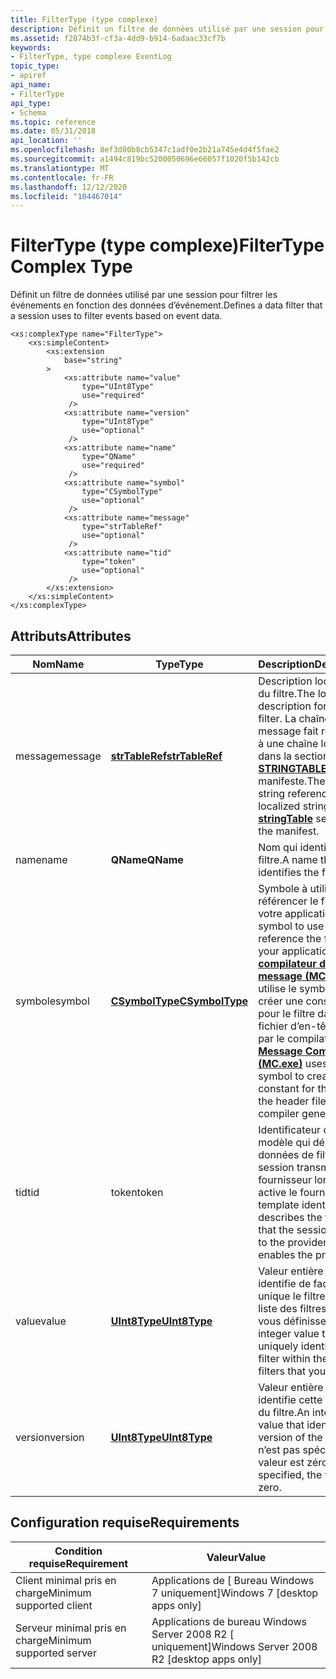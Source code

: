 ```yaml
---
title: FilterType (type complexe)
description: Définit un filtre de données utilisé par une session pour filtrer les événements en fonction des données d’événement.
ms.assetid: f2874b3f-cf3a-4dd9-b914-6adaac33cf7b
keywords:
- FilterType, type complexe EventLog
topic_type:
- apiref
api_name:
- FilterType
api_type:
- Schema
ms.topic: reference
ms.date: 05/31/2018
api_location: ''
ms.openlocfilehash: 8ef3d80b8cb5347c1adf0e2b21a745e4d4f5fae2
ms.sourcegitcommit: a1494c819bc5200050696e66057f1020f5b142cb
ms.translationtype: MT
ms.contentlocale: fr-FR
ms.lasthandoff: 12/12/2020
ms.locfileid: "104467014"
---
```

# <a name="filtertype-complex-type"></a><span data-ttu-id="94a5f-104">FilterType (type complexe)</span><span class="sxs-lookup"><span data-stu-id="94a5f-104">FilterType Complex Type</span></span>

<span data-ttu-id="94a5f-105">Définit un filtre de données utilisé par une session pour filtrer les événements en fonction des données d’événement.</span><span class="sxs-lookup"><span data-stu-id="94a5f-105">Defines a data filter that a session uses to filter events based on event data.</span></span>

``` syntax
<xs:complexType name="FilterType">
    <xs:simpleContent>
        <xs:extension
            base="string"
        >
            <xs:attribute name="value"
                type="UInt8Type"
                use="required"
             />
            <xs:attribute name="version"
                type="UInt8Type"
                use="optional"
             />
            <xs:attribute name="name"
                type="QName"
                use="required"
             />
            <xs:attribute name="symbol"
                type="CSymbolType"
                use="optional"
             />
            <xs:attribute name="message"
                type="strTableRef"
                use="optional"
             />
            <xs:attribute name="tid"
                type="token"
                use="optional"
             />
        </xs:extension>
    </xs:simpleContent>
</xs:complexType>
```

## <a name="attributes"></a><span data-ttu-id="94a5f-106">Attributs</span><span class="sxs-lookup"><span data-stu-id="94a5f-106">Attributes</span></span>



| <span data-ttu-id="94a5f-107">Nom</span><span class="sxs-lookup"><span data-stu-id="94a5f-107">Name</span></span>    | <span data-ttu-id="94a5f-108">Type</span><span class="sxs-lookup"><span data-stu-id="94a5f-108">Type</span></span>                                                              | <span data-ttu-id="94a5f-109">Description</span><span class="sxs-lookup"><span data-stu-id="94a5f-109">Description</span></span>                                                                                                                                                                                                                                      |
|---------|-------------------------------------------------------------------|--------------------------------------------------------------------------------------------------------------------------------------------------------------------------------------------------------------------------------------------------|
| <span data-ttu-id="94a5f-110">message</span><span class="sxs-lookup"><span data-stu-id="94a5f-110">message</span></span> | [<span data-ttu-id="94a5f-111">**strTableRef**</span><span class="sxs-lookup"><span data-stu-id="94a5f-111">**strTableRef**</span></span>](eventmanifestschema-strtableref-simpletype.md) | <span data-ttu-id="94a5f-112">Description localisée du filtre.</span><span class="sxs-lookup"><span data-stu-id="94a5f-112">The localized description for the filter.</span></span> <span data-ttu-id="94a5f-113">La chaîne de message fait référence à une chaîne localisée dans la section [**STRINGTABLE**](eventmanifestschema-stringtable-resources-element.md) du manifeste.</span><span class="sxs-lookup"><span data-stu-id="94a5f-113">The message string references a localized string in the [**stringTable**](eventmanifestschema-stringtable-resources-element.md) section of the manifest.</span></span><br/>                                   |
| <span data-ttu-id="94a5f-114">name</span><span class="sxs-lookup"><span data-stu-id="94a5f-114">name</span></span>    | <span data-ttu-id="94a5f-115">**QName**</span><span class="sxs-lookup"><span data-stu-id="94a5f-115">**QName**</span></span>                                                         | <span data-ttu-id="94a5f-116">Nom qui identifie le filtre.</span><span class="sxs-lookup"><span data-stu-id="94a5f-116">A name that identifies the filter.</span></span><br/>                                                                                                                                                                                                    |
| <span data-ttu-id="94a5f-117">symbole</span><span class="sxs-lookup"><span data-stu-id="94a5f-117">symbol</span></span>  | [<span data-ttu-id="94a5f-118">**CSymbolType**</span><span class="sxs-lookup"><span data-stu-id="94a5f-118">**CSymbolType**</span></span>](eventmanifestschema-csymboltype-simpletype.md) | <span data-ttu-id="94a5f-119">Symbole à utiliser pour référencer le filtre dans votre application.</span><span class="sxs-lookup"><span data-stu-id="94a5f-119">The symbol to use to reference the filter in your application.</span></span> <span data-ttu-id="94a5f-120">Le [**compilateur de message (MC.exe)**](message-compiler--mc-exe-.md) utilise le symbole pour créer une constante pour le filtre dans le fichier d’en-tête généré par le compilateur.</span><span class="sxs-lookup"><span data-stu-id="94a5f-120">The [**Message Compiler (MC.exe)**](message-compiler--mc-exe-.md) uses the symbol to create a constant for the filter in the header file that the compiler generates.</span></span><br/> |
| <span data-ttu-id="94a5f-121">tid</span><span class="sxs-lookup"><span data-stu-id="94a5f-121">tid</span></span>     | <span data-ttu-id="94a5f-122">token</span><span class="sxs-lookup"><span data-stu-id="94a5f-122">token</span></span>                                                             | <span data-ttu-id="94a5f-123">Identificateur de modèle qui décrit les données de filtre que la session transmet au fournisseur lorsqu’elle active le fournisseur.</span><span class="sxs-lookup"><span data-stu-id="94a5f-123">A template identifier that describes the filter data that the session passes to the provider when it enables the provider.</span></span><br/>                                                                                                            |
| <span data-ttu-id="94a5f-124">value</span><span class="sxs-lookup"><span data-stu-id="94a5f-124">value</span></span>   | [<span data-ttu-id="94a5f-125">**UInt8Type**</span><span class="sxs-lookup"><span data-stu-id="94a5f-125">**UInt8Type**</span></span>](eventmanifestschema-hexint8type-simpletype.md)   | <span data-ttu-id="94a5f-126">Valeur entière qui identifie de façon unique le filtre dans la liste des filtres que vous définissez.</span><span class="sxs-lookup"><span data-stu-id="94a5f-126">An integer value that uniquely identifies the filter within the list of filters that you define.</span></span><br/>                                                                                                                                      |
| <span data-ttu-id="94a5f-127">version</span><span class="sxs-lookup"><span data-stu-id="94a5f-127">version</span></span> | [<span data-ttu-id="94a5f-128">**UInt8Type**</span><span class="sxs-lookup"><span data-stu-id="94a5f-128">**UInt8Type**</span></span>](eventmanifestschema-hexint8type-simpletype.md)   | <span data-ttu-id="94a5f-129">Valeur entière qui identifie cette version du filtre.</span><span class="sxs-lookup"><span data-stu-id="94a5f-129">An integer value that identifies this version of the filter.</span></span> <span data-ttu-id="94a5f-130">S’il n’est pas spécifié, la valeur est zéro.</span><span class="sxs-lookup"><span data-stu-id="94a5f-130">If not specified, the value is zero.</span></span><br/>                                                                                                                                     |



## <a name="requirements"></a><span data-ttu-id="94a5f-131">Configuration requise</span><span class="sxs-lookup"><span data-stu-id="94a5f-131">Requirements</span></span>



| <span data-ttu-id="94a5f-132">Condition requise</span><span class="sxs-lookup"><span data-stu-id="94a5f-132">Requirement</span></span> | <span data-ttu-id="94a5f-133">Valeur</span><span class="sxs-lookup"><span data-stu-id="94a5f-133">Value</span></span> |
|-------------------------------------|---------------------------------------------------------|
| <span data-ttu-id="94a5f-134">Client minimal pris en charge</span><span class="sxs-lookup"><span data-stu-id="94a5f-134">Minimum supported client</span></span><br/> | <span data-ttu-id="94a5f-135">Applications de \[ Bureau Windows 7 uniquement\]</span><span class="sxs-lookup"><span data-stu-id="94a5f-135">Windows 7 \[desktop apps only\]</span></span><br/>              |
| <span data-ttu-id="94a5f-136">Serveur minimal pris en charge</span><span class="sxs-lookup"><span data-stu-id="94a5f-136">Minimum supported server</span></span><br/> | <span data-ttu-id="94a5f-137">Applications de bureau Windows Server 2008 R2 \[ uniquement\]</span><span class="sxs-lookup"><span data-stu-id="94a5f-137">Windows Server 2008 R2 \[desktop apps only\]</span></span><br/> |



 

 





